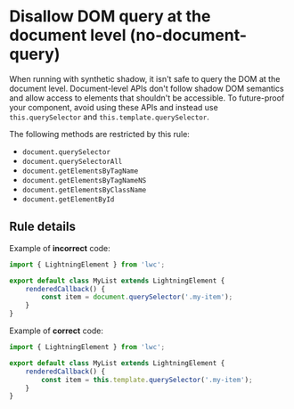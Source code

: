 # Disallow DOM query at the document level (no-document-query)

When running with synthetic shadow, it isn't safe to query the DOM at the document level. Document-level APIs don't follow shadow DOM semantics and allow access to elements that shouldn't be accessible. To future-proof your component, avoid using these APIs and instead use `this.querySelector` and `this.template.querySelector`.

The following methods are restricted by this rule:

-   `document.querySelector`
-   `document.querySelectorAll`
-   `document.getElementsByTagName`
-   `document.getElementsByTagNameNS`
-   `document.getElementsByClassName`
-   `document.getElementById`

## Rule details

Example of **incorrect** code:

```js
import { LightningElement } from 'lwc';

export default class MyList extends LightningElement {
    renderedCallback() {
        const item = document.querySelector('.my-item');
    }
}
```

Example of **correct** code:

```js
import { LightningElement } from 'lwc';

export default class MyList extends LightningElement {
    renderedCallback() {
        const item = this.template.querySelector('.my-item');
    }
}
```

